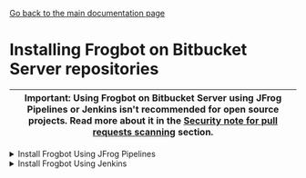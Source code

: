 [Go back to the main documentation page](https://github.com/jfrog/frogbot)

# Installing Frogbot on Bitbucket Server repositories

| Important: Using Frogbot on Bitbucket Server using JFrog Pipelines or Jenkins isn't recommended for open source projects. Read more about it in the [Security note for pull requests scanning](../README.md#-security-note-for-pull-requests-scanning) section. |
| -------------------------------------------------------------------------------------------------------------------------------------------------------------------------------------------------------------------- |

   <details>
      <summary>Install Frogbot Using JFrog Pipelines</summary>

   * Make sure you have the connection details of your JFrog environment. 
   * Save the JFrog connection details as a [JFrog Platform Access Token Integration](https://www.jfrog.com/confluence/display/JFROG/JFrog+Platform+Access+Token+Integration)
      named **jfrogPlatform**. 
   * Save your Bitbucket access token in a [Bitbucket Server Integration](https://www.jfrog.com/confluence/display/JFROG/Bitbucket+Server+Integration) named
      **gitIntegration**. 
   * Create a **pipelines.yml** file using one of the available [templates](templates/jfrog-pipelines) and push the file into one of your Git repositories, under a directory named `.jfrog-pipelines`. 
   * In the **pipelines.yml**, make sure to set values for all the mandatory variables. 
   * In the **pipelines.yml**, if you're using a Windows agent, modify the code inside the onExecute sections as described in the template comments.

      **Important**
      - Make sure all the build tools that are used to build the project are installed on the build agent.
   </details>
   <details>
      <summary>Install Frogbot Using Jenkins</summary>
     
   - Make sure you have the connection details of your JFrog environment. 
   - Save the JFrog connection details as Credentials in Jenkins with the following Credential IDs: **JF_URL**,
      **JF_USER** and **JF_PASSWORD** (You can also use **JF_XRAY_URL** and **JF_ARTIFACTORY_URL** instead of  **JF_URL**
      and **JF_ACCESS_TOKEN** instead of **JF_USER** and **JF_PASSWORD**). 
   - Save your Bitbucket access token as a Credential in Jenkins with the `FROGBOT_GIT_TOKEN` Credential ID. 
   - Create a Jenkinsfile with the below template content, and push it to root of one of your Git repositories.
   - In the Jenkinsfile, set the values of all the mandatory variables.
   - In the Jenkinsfile, modify the code inside the `Download Frogbot` and `Scan Pull Requests` according to the Jenkins agent operating system.
   - Create a Pipeline job in Jenkins pointing to the Jenkinsfile in your Git repository.

      <details>
            <summary>Template</summary>

      ```groovy
      // Run the job once an hour 
      CRON_SETTINGS = '''* */1 * * *'''
      
      pipeline {
         agent any
      
         triggers {
            cron(CRON_SETTINGS)
         }
      
         environment {   
               // [Mandatory]
               // JFrog platform URL (This functionality requires version 3.29.0 or above of Xray)
               JF_URL= credentials("JF_URL")
               
               // [Mandatory if JF_USER and JF_PASSWORD are not provided]
               // JFrog access token with 'read' permissions for Xray
               JF_ACCESS_TOKEN= credentials("JF_ACCESS_TOKEN")
               
               // [Mandatory if JF_ACCESS_TOKEN is not provided]
               // JFrog user and password with 'read' permissions for Xray
               // JF_USER= credentials("JF_USER")
               // JF_PASSWORD= credentials("JF_PASSWORD")
               
               // [Mandatory]
               // Bitbucket access token with the write repository permissions 
               JF_GIT_TOKEN= credentials("FROGBOT_GIT_TOKEN")
               JF_GIT_PROVIDER= "bitbucketServer"
               
               // [Mandatory]
               // Username of the Bitbucket account
               JF_GIT_USERNAME= ""
               
               // [Mandatory]
               // Bitbucket project namespace
               JF_GIT_OWNER= ""
               
               // [Mandatory]
               // API endpoint to Bitbucket server
               JF_GIT_API_ENDPOINT= ""
               
               // [Optional]
               // If the machine that runs Frogbot has no access to the internet, set the name of a remote repository 
               // in Artifactory, which proxies https://releases.jfrog.io
               // The 'frogbot' executable and other tools it needs will be downloaded through this repository.
               // JF_RELEASES_REPO= ""
               
               ///////////////////////////////////////////////////////////////////////////
            //   If your project uses a 'frogbot-config.yml' file, you should define //
            //   the following variables inside the file, instead of here.           //
            ///////////////////////////////////////////////////////////////////////////

            // [Mandatory]
            // The name of the repository
            JF_GIT_REPO: ""
 
            // [Mandatory]
            // The name of the branch on which Frogbot will perform the scan
            JF_GIT_BASE_BRANCH: ""
               
               // [Mandatory if the two conditions below are met]
               // 1. The project uses yarn 2, NuGet or .NET to download its dependencies
               // 2. The `installCommand` variable isn't set in your frogbot-config.yml file.
               //
               // The command that installs the project dependencies (e.g "nuget restore")
               JF_INSTALL_DEPS_CMD= ""
               
               // [Optional, default: "."]
               // Relative path to the root of the project in the Git repository
               // JF_WORKING_DIR= path/to/project/dir
                  
               // [Optional]
               // Xray Watches. Learn more about them here: https://www.jfrog.com/confluence/display/JFROG/Configuring+Xray+Watches
               // JF_WATCHES= <watch-1>,<watch-2>...<watch-n>
                  
               // [Optional]
               // JFrog project. Learn more about it here: https://www.jfrog.com/confluence/display/JFROG/Projects
               // JF_PROJECT= <project-key>
                  
               // [Optional, default: "FALSE"]
               // Displays all existing vulnerabilities, including the ones that were added by the pull request.
               // JF_INCLUDE_ALL_VULNERABILITIES= "TRUE"
                  
               // [Optional, default: "TRUE"]
               // Fails the Frogbot task if any security issue is found.
               // JF_FAIL= "FALSE"
      
               // [Optional, default: "TRUE"]
               // Relative path to a Pip requirements.txt file. If not set, the python project's dependencies are determined and scanned using the project setup.py file.
               // JF_REQUIREMENTS_FILE= ""
   
               // [Optional, Default: "TRUE"]
               // Use Gradle wrapper.
               // JF_USE_WRAPPER= "FALSE"
               
               // [Optional]
               // Frogbot will download the project dependencies if they're not cached locally. To download the
               // dependencies from a virtual repository in Artifactory, set the name of of the repository. There's no
               // need to set this value, if it is set in the frogbot-config.yml file.
               // JF_DEPS_REPO= ""

               // [Optional]
               // Template for the branch name generated by Frogbot when creating pull requests with fixes.
               // The template must include ${BRANCH_NAME_HASH}, to ensure that the generated branch name is unique.
               // The template can optionally include the ${IMPACTED_PACKAGE} and ${FIX_VERSION} variables.
               // JF_BRANCH_NAME_TEMPLATE= "frogbot-${IMPACTED_PACKAGE}-${BRANCH_NAME_HASH}"

               // [Optional]
               // Template for the commit message generated by Frogbot when creating pull requests with fixes
               // The template can optionally include the ${IMPACTED_PACKAGE} and ${FIX_VERSION} variables.
               // JF_COMMIT_MESSAGE_TEMPLATE= "Upgrade ${IMPACTED_PACKAGE} to ${FIX_VERSION}"

               // [Optional]
               // Template for the pull request title generated by Frogbot when creating pull requests with fixes.
               // The template can optionally include the ${IMPACTED_PACKAGE} and ${FIX_VERSION} variables.
               // JF_PULL_REQUEST_TITLE_TEMPLATE= "[🐸 Frogbot] Upgrade ${IMPACTED_PACKAGE} to to ${FIX_VERSION}"

               // [Optional, Default: "FALSE"]
               // If TRUE, Frogbot creates a single pull request with all the fixes.
               // If FALSE, Frogbot creates a separate pull request for each fix.
               // JF_GIT_AGGREGATE_FIXES= "FALSE"

               // [Optional, Default: "FALSE"]
               // Handle vulnerabilities with fix versions only
               // JF_FIXABLE_ONLY= "TRUE"
      
               // [Optional]
               // Set the minimum severity for vulnerabilities that should be fixed and commented on in pull requests
               // The following values are accepted: Low, Medium, High or Critical
               // JF_MIN_SEVERITY= ""
         }
         
         stages {
               stage('Download Frogbot') {
                  steps {
                        if (env.JF_RELEASES_REPO == "") {
                         // For Linux / MacOS runner:
                         sh """ curl -fLg "https://releases.jfrog.io/artifactory/frogbot/v2/[RELEASE]/getFrogbot.sh" | sh"""
                         // For Windows runner:
                         // powershell """iwr https://releases.jfrog.io/artifactory/frogbot/v2/[RELEASE]/frogbot-windows-amd64/frogbot.exe -OutFile .\frogbot.exe"""  
                     } else {
                         // For Linux / MacOS air gapped environments:
                         sh """ curl -fLg "${env.JF_URL}/artifactory/${env.JF_RELEASES_REPO}/artifactory/frogbot/v2/[RELEASE]/getFrogbot.sh" | sh"""
                         // For Windows air gapped environments:
                         // powershell """iwr ${env.JF_URL}/artifactory/${env.JF_RELEASES_REPO}/artifactory/frogbot/v2/[RELEASE]/frogbot-windows-amd64/frogbot.exe -OutFile .\frogbot.exe"""
                     }
                 }
              }
      
              stage('Scan Pull Requests') {
                  steps {
                      sh "./frogbot scan-pull-requests"
      
                      // For Windows runner:
                      // powershell """.\frogbot.exe scan-pull-requests"""
                  }
              }
      
               stage('Scan and Fix Repos') {
                  steps {
                      sh "./frogbot scan-and-fix-repos"
      
                      // For Windows runner:
                      // powershell """.\frogbot.exe scan-and-fix-repos"""
                  }
              }
         }
   }
   ```
     
      **Important**

      - Make sure that either **JF_USER** and **JF_PASSWORD** or **JF_ACCESS_TOKEN** are set in the Jenkinsfile, but not both.
      - Make sure that all the build tools that are used to build the project are installed on the Jenkins agent.
      </details>
   </details>


